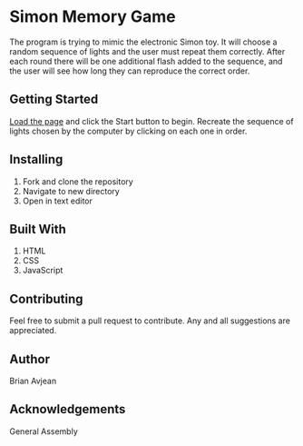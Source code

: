 # Simon Memory Game

The program is trying to mimic the electronic Simon toy. It will choose a random sequence of lights and the user must repeat them correctly. After each round there will be one additional flash added to the sequence, and the user will see how long they can reproduce the correct order.

## Getting Started

[Load the page](https://bavjean.github.io/frontend-game/) and click the Start button to begin. Recreate the sequence of lights chosen by the computer by clicking on each one in order.

## Installing

1. Fork and clone the repository
2. Navigate to new directory
3. Open in text editor

## Built With

1. HTML
2. CSS
3. JavaScript

## Contributing

Feel free to submit a pull request to contribute. Any and all suggestions are appreciated.

## Author

Brian Avjean

## Acknowledgements

General Assembly
